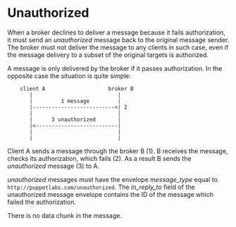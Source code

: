 Unauthorized
===

When a broker declines to deliver a message because it fails authorization,
it must send an *unauthorized* message back to the original message sender.
The broker must not deliver the message to any clients in such case, even
if the message delivery to a subset of the original targets is authorized.

A message is only delivered by the broker if it passes authorization. In
the opposite case the situation is quite simple:

```
    client A                    broker B
       |                           |
       |         1 message         |
       |-------------------------->| 2
       |                           |
       |      3 unauthorized       |
       |<--------------------------|
       |                           |
       |                           |
```

Client A sends a message through the broker B (1). B receives the message,
checks its authorization, which fails (2). As a result B sends the
*unauthorized* message (3) to A.

*unauthorized* messages must have the envelope *message_type* equal to
`http://puppetlabs.com/unauthorized`.
The *in_reply_to* field of the unauthorized message envelope contains
the ID of the message which failed the authorization.

There is no data chunk in the message.
